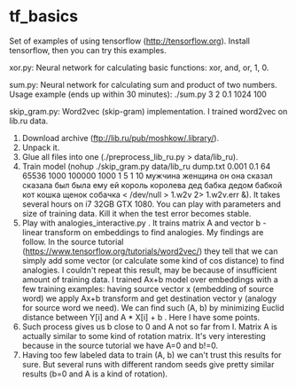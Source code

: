# tf_basics

Set of examples of using tensorflow (http://tensorflow.org).
Install tensorflow, then you can try this examples.


xor.py:
 Neural network for calculating basic functions: xor, and, or, 1, 0.


sum.py:
 Neural network for calculating sum and product of two numbers.
 Usage example (ends up within 30 minutes): ./sum.py 3 2 0.1 1024 100


skip_gram.py:
 Word2vec (skip-gram) implementation.
 I trained word2vec on lib.ru data.
  1. Download archive (ftp://lib.ru/pub/moshkow/.library/).
  2. Unpack it.
  3. Glue all files into one (./preprocess_lib_ru.py > data/lib_ru).
  4. Train model (nohup ./skip_gram.py data/lib_ru dump.txt 0.001 0.1 64 65536 1000 100000 1000 1 5 1 10 мужчина женщина он она сказал сказала был была ему ей король королева дед бабка дедом бабкой кот кошка щенок собачка < /dev/null > 1.w2v 2> 1.w2v.err &). It takes several hours on i7 32GB GTX 1080. You can play with parameters and size of training data. Kill it when the test error becomes stable.
  5. Play with analogies_interactive.py . It trains matrix A and vector b - linear transform on embeddings to find analogies.
 My findings are follow. In the source tutorial (https://www.tensorflow.org/tutorials/word2vec/) they tell that we can simply add some vector (or calculate some kind of cos distance) to find analogies. I couldn't repeat this result, may be because of insufficient amount of training data.
 I trained Ax+b model over embeddings with a few training examples: having source vector x (embedding of source word) we apply Ax+b transform and get destination vector y (analogy for source word we need). We can find such (A, b) by minimizing Euclid distance between Y[i] and A * X[i] + b .
 Here I have some points.
  1. Such process gives us b close to 0 and A not so far from I. Matrix A is actually similar to some kind of rotation matrix. It's very interesting because in the source tutorial we have A=0 and b!=0.
  2. Having too few labeled data to train (A, b) we can't trust this results for sure. But several runs with different random seeds give pretty similar results (b=0 and A is a kind of rotation).

